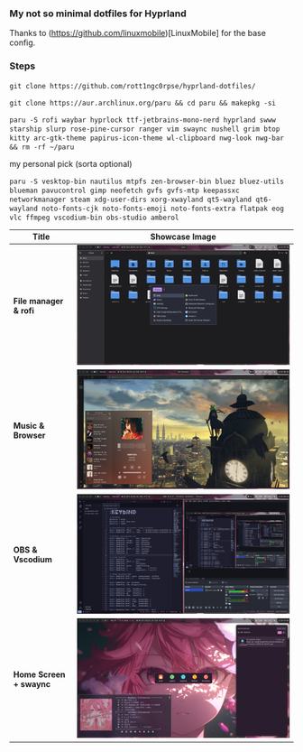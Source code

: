 ### My not so minimal dotfiles for Hyprland

Thanks to (https://github.com/linuxmobile)[LinuxMobile] for the base config.

### Steps

```
git clone https://github.com/rott1ngc0rpse/hyprland-dotfiles/
```

```
git clone https://aur.archlinux.org/paru && cd paru && makepkg -si
```

```
paru -S rofi waybar hyprlock ttf-jetbrains-mono-nerd hyprland swww starship slurp rose-pine-cursor ranger vim swaync nushell grim btop kitty arc-gtk-theme papirus-icon-theme wl-clipboard nwg-look nwg-bar && rm -rf ~/paru
```

my personal pick (sorta optional)
```
paru -S vesktop-bin nautilus mtpfs zen-browser-bin bluez bluez-utils blueman pavucontrol gimp neofetch gvfs gvfs-mtp keepassxc networkmanager steam xdg-user-dirs xorg-xwayland qt5-wayland qt6-wayland noto-fonts-cjk noto-fonts-emoji noto-fonts-extra flatpak eog vlc ffmpeg vscodium-bin obs-studio amberol
```

| Title                            | Showcase Image                |
|---------------------------------|--------------------------------|
| **File manager & rofi**         | ![Image 1](Screenshots/1.png)  |
| **Music & Browser**             | ![Image 2](Screenshots/2.png)  |
| **OBS & Vscodium**              | ![Image 3](Screenshots/3.png)  |
| **Home Screen + swaync**        | ![Image 4](Screenshots/5.png)  |




